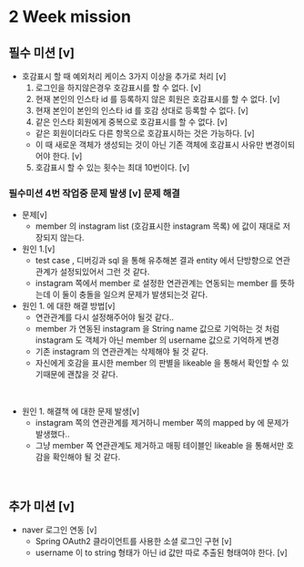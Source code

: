 # 2 Week mission

## 필수 미션 [v]
- 호감표시 할 때 예외처리 케이스 3가지 이상을 추가로 처리 [v]
    1. 로그인을 하지않은경우 호감표시를 할 수 없다. [v]
    2. 현재 본인의 인스타 id 를 등록하지 않은 회원은 호감표시를 할 수 없다. [v]
    3. 현재 본인이 본인의 인스타 id 를 호감 상대로 등록할 수 없다. [v]
    4. 같은 인스타 회원에게 중복으로 호감표시를 할 수 없다. [v]
    - 같은 회원이더라도 다른 항목으로 호감표시하는 것은 가능하다. [v]
    - 이 때 새로운 객체가 생성되는 것이 아닌 기존 객체에 호감표시 사유만 변경이되어야 한다. [v]
    5. 호감표시 할 수 있는 횟수는 최대 10번이다. [v]

### 필수미션 4번 작업중 문제 발생 [v] 문제 해결
- 문제[v]
    - member 의 instagram list (호감표시한 instagram 목록) 에 값이 재대로 저장되지 않는다.
- 원인 1.[v]
    - test case , 디버깅과 sql 을 통해 유추해본 결과 entity 에서 단방향으로 연관관계가 설정되있어서 그런 것 같다.
    - instagram 쪽에서 member 로 설정한 연관관계는 연동되는 member 를 뜻하는데 이 둘이 충돌을 일으켜 문제가 발생되는것 같다.
- 원인 1. 에 대한 해결 방법[v]
    - 연관관계를 다시 설정해주어야 될것 같다..
    - member 가 연동된 instagram 을 String name 값으로 기억하는 것 처럼 instagram 도 객체가 아닌 member 의 username 값으로 기억하게 변경
    - 기존 instagram 의 연관관계는 삭제해야 될 것 같다.
    - 자신에게 호감을 표시한 member 의 판별을 likeable 을 통해서 확인할 수 있기때문에 괜찮을 것 같다.

<br>

- 원인 1. 해결책 에 대한 문제 발생[v]
    - instagram 쪽의 연관관계를 제거하니 member 쪽의 mapped by 에 문제가 발생했다..
    - 그냥 member 쪽 연관관계도 제거하고 매핑 테이블인 likeable 을 통해서만 호감을 확인해야 될 것 같다.

<br>

## 추가 미션 [v]
- naver 로그인 연동 [v]
    - Spring OAuth2 클라이언트를 사용한 소셜 로그인 구현 [v]
    - username 이 to string 형태가 아닌 id 값만 따로 추출된 형태여야 한다. [v]